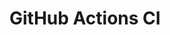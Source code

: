 # GitHub Actions CI








































































































































































































